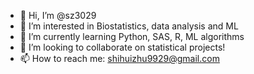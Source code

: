 - 👋 Hi, I’m @sz3029
- 👀 I’m interested in Biostatistics, data analysis and ML
- 🌱 I’m currently learning Python, SAS, R, ML algorithms
- 💞️ I’m looking to collaborate on statistical projects!
- 📫 How to reach me: shihuizhu9929@gmail.com

<!---
sz3029/sz3029 is a ✨ special ✨ repository because its `README.md` (this file) appears on your GitHub profile.
You can click the Preview link to take a look at your changes.
--->
